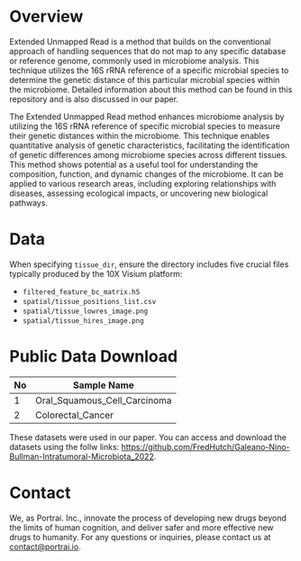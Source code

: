 # Overview

Extended Unmapped Read is a method that builds on the conventional approach of handling sequences that do not map to any specific database or reference genome, commonly used in microbiome analysis. This technique utilizes the 16S rRNA reference of a specific microbial species to determine the genetic distance of this particular microbial species within the microbiome. Detailed information about this method can be found in this repository and is also discussed in our paper.

The Extended Unmapped Read method enhances microbiome analysis by utilizing the 16S rRNA reference of specific microbial species to measure their genetic distances within the microbiome. This technique enables quantitative analysis of genetic characteristics, facilitating the identification of genetic differences among microbiome species across different tissues. This method shows potential as a useful tool for understanding the composition, function, and dynamic changes of the microbiome. It can be applied to various research areas, including exploring relationships with diseases, assessing ecological impacts, or uncovering new biological pathways.

# Data

When specifying `tissue_dir`, ensure the directory includes five crucial files typically produced by the 10X Visium platform:

- `filtered_feature_bc_matrix.h5`
- `spatial/tissue_positions_list.csv`
- `spatial/tissue_lowres_image.png`
- `spatial/tissue_hires_image.png`


# Public Data Download

|No   | Sample Name           |                                                                                   
|-----|-----------------------|
|1| Oral_Squamous_Cell_Carcinoma   |
|2| Colorectal_Cancer|

These datasets were used in our paper. You can access and download the datasets using the follw links:
https://github.com/FredHutch/Galeano-Nino-Bullman-Intratumoral-Microbiota_2022.


# Contact

We, as Portrai. Inc., innovate the process of developing new drugs beyond the limits of human cognition, and deliver safer and more effective new drugs to humanity. For any questions or inquiries, please contact us at [contact@portrai.io](mailto:contact@portrai.io).

